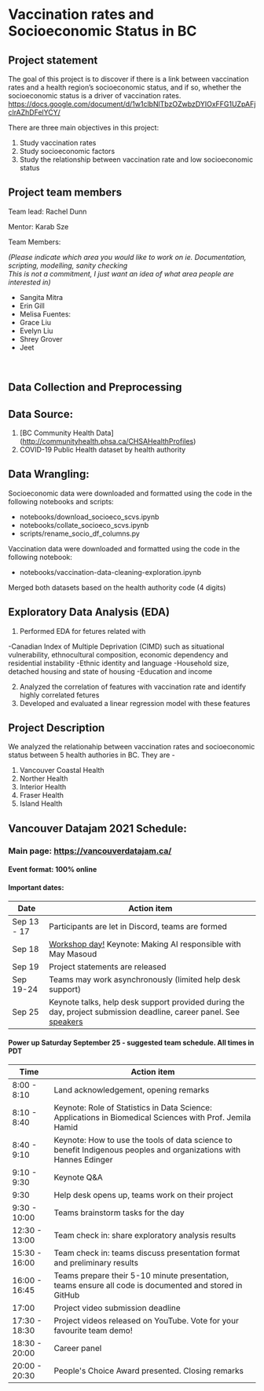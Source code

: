 # Vaccination rates and Socioeconomic Status in BC


## Project statement

The goal of this project is to discover if there is a link between vaccination rates and a health region’s socioeconomic status, and if so, whether the socioeconomic status is a driver of vaccination rates.
https://docs.google.com/document/d/1w1clbNlTbzOZwbzDYIOxFFG1UZpAFjclrAZhDFelYCY/

There are three main objectives in this project:
1. Study vaccination rates
2. Study socioeconomic factors 
3. Study the relationship between vaccination rate and low socioeconomic status

## Project team members

Team lead: Rachel Dunn

Mentor: Karab Sze

Team Members:  

*(Please indicate which area you would like to work on ie. Documentation, scripting, modelling, sanity checking <br />
This is not a commitment, I just want an idea of what area people are interested in)*

- Sangita Mitra 
- Erin Gill
- Melisa Fuentes:
- Grace Liu
- Evelyn Liu
- Shrey Grover
- Jeet
<br />

## Data Collection and Preprocessing

## Data Source: 

1. [BC Community Health Data] (http://communityhealth.phsa.ca/CHSAHealthProfiles)
2. COVID-19 Public Health dataset by health authority

## Data Wrangling:
Socioeconomic data were downloaded and formatted using the code in the following notebooks and scripts:
- notebooks/download_socioeco_scvs.ipynb
- notebooks/collate_socioeco_scvs.ipynb
- scripts/rename_socio_df_columns.py

Vaccination data were downloaded and formatted using the code in the following notebook:
- notebooks/vaccination-data-cleaning-exploration.ipynb

Merged both datasets based on the health authority code (4 digits)

## Exploratory Data Analysis (EDA)

1. Performed EDA for fetures related with  

-Canadian Index of Multiple Deprivation (CIMD) such as situational vulnerability, ethnocultural composition, economic dependency and residential instability
-Ethnic identity and language
-Household size, detached housing and state of housing
-Education and income

2. Analyzed the correlation of features with vaccination rate and identify highly correlated fetures
3. Developed and evaluated a linear regression model with these features

## Project Description

We analyzed the relationahip between vaccination rates and socioeconomic status between 5 health authories in BC. They are -

1. Vancouver Coastal Health
2. Norther Health
3. Interior Health
4. Fraser Health
5. Island Health

## Vancouver Datajam 2021 Schedule:

### Main page: https://vancouverdatajam.ca/
#### Event format: 100% online

#### Important dates: 

|Date | Action item |
| - | - |
|Sep 13 - 17 |Participants are let in Discord, teams are formed|
|Sep 18 |[Workshop day!](https://www.vancouverdatajam.ca/workshops) Keynote: Making AI responsible with May Masoud|
|Sep 19 |Project statements are released|
|Sep 19-24 |Teams may work asynchronously (limited help desk support)|
|Sep 25 |Keynote talks, help desk support provided during the day, project submission deadline, career panel. See [speakers](https://www.vancouverdatajam.ca/speakers)|

#### Power up Saturday September 25 - suggested team schedule. All times in PDT

|Time| Action item|
| - | - |
|8:00 - 8:10| Land acknowledgement, opening remarks |
|8:10 - 8:40| Keynote: Role of Statistics in Data Science: Applications in Biomedical Sciences with Prof. Jemila Hamid | 
|8:40 - 9:10| Keynote: How to use the tools of data science to benefit Indigenous peoples and organizations  with Hannes Edinger |
|9:10 -  9:30| Keynote Q&A |
|9:30 | Help desk opens up, teams work on their project |
|9:30 - 10:00| Teams brainstorm tasks for the day|
|12:30 - 13:00| Team check in: share exploratory analysis results |
|15:30 - 16:00| Team check in: teams discuss presentation format and preliminary results|
|16:00 - 16:45| Teams prepare their 5-10 minute presentation, teams ensure all code is documented and stored in GitHub|
|17:00| Project video submission deadline|
|17:30 - 18:30| Project videos released on YouTube. Vote for your favourite team demo!| 
|18:30 - 20:00 | Career panel|
|20:00 - 20:30 | People's Choice Award presented. Closing remarks|
